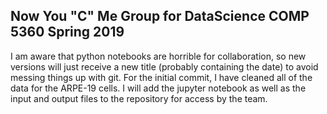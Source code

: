 <!-- vim: set textwidth=80 : -->

## Now You "C" Me Group for DataScience COMP 5360 Spring 2019

I am aware that python notebooks are horrible for collaboration, so new versions will just receive a new title (probably containing the date) to avoid messing things up with git. 
For the initial commit, I have cleaned all of the data for the ARPE-19 cells. 
I will add the jupyter notebook as well as the input and output files to the repository for access by the team. 
